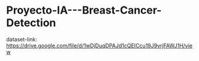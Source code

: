 # Proyecto-IA---Breast-Cancer-Detection

dataset-link: https://drive.google.com/file/d/1wDjDuqDPAJd1cQEICcu19J9vrjFAWJ1H/view
